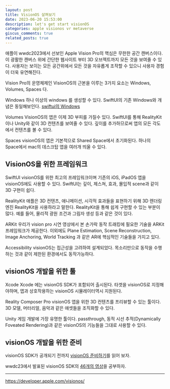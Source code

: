 ```yaml
---
layout: post
title: VisionOS 살펴보기
date: 2023-06-20 15:53:00
description: let's get start visionOS
categories: apple visionos vr metaverse
giscus_comments: true
related_posts: true
---
```


애플이 wwdc2023에서 선보인 Apple Vision Pro의 핵심은 무한한 공간 캔버스이다.
이 광활한 캔버스 위에 간단한 웹사이트 부터 3D 오브젝트까지 모든 것을 보여줄 수 있다. 사용자는 보이는 모든 공간위에서 모든 것을 자유롭게 조작할 수 있으니 사용자 경험이 더욱 유연해진다.

Vision Pro의 운영체제인 VisionOS의 근본을 이루는 3가지 요소는 Windows, Volumes, Spaces 다.

Windows
하나 이상의 windows 를 생성할 수 있다.
SwiftUI의 기존 Windows와 개념은 동일해보인다.
<a href="https://developer.apple.com/documentation/swiftui/windows">swiftui의 Windows</a>

Volumes
VisionOS의 앱은 이제 3D 부피를 가질수 있다.
SwiftUI를 통해 RealityKit이나 Unity와 같이 3D 컨텐츠를 보여줄 수 있다. 깊이를 추가하므로써 앱의 모든 각도에서 컨텐츠를 볼 수 있다.

Spaces
visionOS의 앱은 기본적으로 Shared Space에서 초기화된다.
하나의 Space에서 mac의 데스크탑 앱을 여러개 띄울 수 있다.

## VisionOS을 위한 프레임워크

SwiftUI
visionOS를 위한 최고의 프레임워크이며 기존의 iOS, iPadOS 앱을 visionOS에도 사용할 수 있다.
SwiftUI는 깊이, 제스쳐, 효과, 몰입적 scene과 같이 3D 구현이 쉽다.

RealityKit
애플은 3D 컨텐츠, 애니메이션, 시각적 효과들을 표현하기 위해 3D 렌더링 엔진 RealityKit을 사용하라고 말한다.
RealityKit을 통해 쉽게 구현할 수 있는 부분이 많다.
예를 들어, 물리적 광원 조건과 그림자 생성 등과 같은 것이 있다.

ARKit
우리가 vision pro 시연 영상에서 본 손가락 동작 트래킹에 필요한 기술을 ARKit 프레임워크가 제공한다.
이외에도 Plane Estimation, Scene Reconstruction, Image Anchoring, World Tracking 과 같은 AR에 핵심적인 기술들을 가지고 있다.

Accessibility
visionOS는 접근성을 고려하여 설계되었다.
목소리만으로 동작을 수행하는 것과 같이 제한된 환경에서도 동작가능하다.

## visionOS 개발을 위한 툴

Xcode
Xcode 에는 visionOS SDK가 포함되어 출시된다.
타겟을 visionOS로 지정해야하며, 앱과 상호작용하는 visionOS 시뮬레이터역시 지원된다.

Reality Composer Pro
visionOS 앱을 위한 3D 컨텐츠를 프리뷰할 수 있는 툴이다.
3D 모델, 머터리얼, 음악과 같은 애셋들을 조직화할 수 있다.

Unity
게임 개발에 가장 유명한 툴이다.
passthrough, 동적 시선 추적(Dynamically Foveated Rendering)과 같은 visionOS의 기능들을 그대로 사용할 수 있다.

## visionOS 개발을 위한 준비

visionOS SDK가 공개되기 전까지
<a href="https://developer.apple.com/visionos/prepare/">visionOS 준비하기</a>를 읽어 보자.

wwdc23에서 발표된 visionOS SDK의 <a href="https://developer.apple.com/visionos/learn/">46개의 영상</a>을 공부하자.

---

https://developer.apple.com/visionos/
